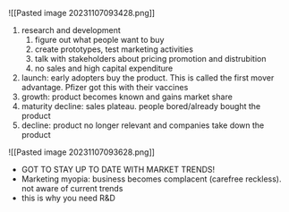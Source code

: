 ![[Pasted image 20231107093428.png]]

1. research and development
	1. figure out what people want to buy
	2. create prototypes, test marketing activities
	3. talk with stakeholders about pricing promotion and distrubition
	4. no sales and high capital expenditure
2. launch: early adopters buy the product. This is called the first mover advantage. Pfizer got this with their vaccines
3. growth: product becomes known and gains market share
4. maturity decline: sales plateau. people bored/already bought the product
5. decline: product no longer relevant and companies take down the product

![[Pasted image 20231107093628.png]]

- GOT TO STAY UP TO DATE WITH MARKET TRENDS!
- Marketing myopia: business becomes complacent (carefree reckless). not aware of current trends
- this is why you need R&D
